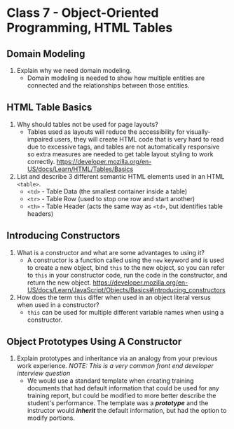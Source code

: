 # Class 7 - Object-Oriented Programming, HTML Tables

## Domain Modeling

1. Explain why we need domain modeling.
   * Domain modeling is needed to show how multiple entities are connected and the relationships between those entities.

## HTML Table Basics

1. Why should tables not be used for page layouts?
   * Tables used as layouts will reduce the accessibility for visually-impaired users, they will create HTML code that is very hard to read due to excessive tags, and tables are not automatically responsive so extra measures are needed to get table layout styling to work correctly. <https://developer.mozilla.org/en-US/docs/Learn/HTML/Tables/Basics>
2. List and describe 3 different semantic HTML elements used in an HTML `<table>`.
   * `<td>` - Table Data (the smallest container inside a table)
   * `<tr>` - Table Row (used to stop one row and start another)
   * `<th>` - Table Header (acts the same way as `<td>`, but identifies table headers)

## Introducing Constructors

1. What is a constructor and what are some advantages to using it?
   * A constructor is a function called using the `new` keyword and is used to create a new object, bind `this` to the new object, so you can refer to `this` in your constructor code, run the code in the constructor, and return the new object. <https://developer.mozilla.org/en-US/docs/Learn/JavaScript/Objects/Basics#introducing_constructors>
2. How does the term `this` differ when used in an object literal versus when used in a constructor?
   * `this` can be used for multiple different variable names when using a constructor.

## Object Prototypes Using A Constructor

1. Explain prototypes and inheritance via an analogy from your previous work experience. *NOTE: This is a very common front end developer interview question*
   * We would use a standard template when creating training documents that had default information that could be used for any training report, but could be modified to more better describe the student's performance. The template was a ***prototype*** and the instructor would ***inherit*** the default information, but had the option to modify portions.
